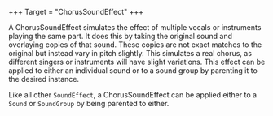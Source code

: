 +++
Target = "ChorusSoundEffect"
+++

A ChorusSoundEffect simulates the effect of multiple vocals or instruments playing the same part. It does this by taking the original sound and overlaying copies of that sound. These copies are not exact matches to the original but instead vary in pitch slightly. This simulates a real chorus, as different singers or instruments will have slight variations. This effect can be applied to either an individual sound or to a sound group by parenting it to the desired instance.Like all other `SoundEffect`, a ChorusSoundEffect can be applied either to a `Sound` or `SoundGroup` by being parented to either.